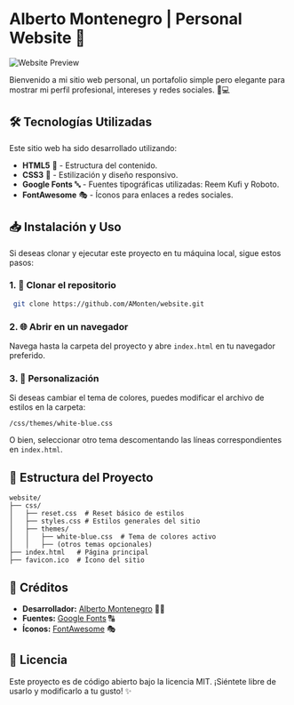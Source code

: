 # Alberto Montenegro | Personal Website 🚀

![Website Preview](https://your-screenshot-link.com)

Bienvenido a mi sitio web personal, un portafolio simple pero elegante para mostrar mi perfil profesional, intereses y redes sociales. 🎨💻

## 🛠️ Tecnologías Utilizadas

Este sitio web ha sido desarrollado utilizando:
- **HTML5** 📄 - Estructura del contenido.
- **CSS3** 🎨 - Estilización y diseño responsivo.
- **Google Fonts** 🔤 - Fuentes tipográficas utilizadas: Reem Kufi y Roboto.
- **FontAwesome** 🎭 - Íconos para enlaces a redes sociales.

## 📥 Instalación y Uso

Si deseas clonar y ejecutar este proyecto en tu máquina local, sigue estos pasos:

### 1. 🔽 Clonar el repositorio
```bash
 git clone https://github.com/AMonten/website.git
```

### 2. 🌐 Abrir en un navegador
Navega hasta la carpeta del proyecto y abre `index.html` en tu navegador preferido.

### 3. 🎨 Personalización
Si deseas cambiar el tema de colores, puedes modificar el archivo de estilos en la carpeta:
```
/css/themes/white-blue.css
```
O bien, seleccionar otro tema descomentando las líneas correspondientes en `index.html`.

## 📁 Estructura del Proyecto
```
website/
├── css/
│   ├── reset.css  # Reset básico de estilos
│   ├── styles.css # Estilos generales del sitio
│   ├── themes/
│   │   ├── white-blue.css  # Tema de colores activo
│   │   ├── (otros temas opcionales)
├── index.html   # Página principal
├── favicon.ico  # Ícono del sitio
```

## 🙌 Créditos
- **Desarrollador:** [Alberto Montenegro](https://github.com/AMonten) 👨‍💻
- **Fuentes:** [Google Fonts](https://fonts.google.com/) 🔠
- **Íconos:** [FontAwesome](https://fontawesome.com/) 🎭

## 📜 Licencia
Este proyecto es de código abierto bajo la licencia MIT. ¡Siéntete libre de usarlo y modificarlo a tu gusto! ✨
